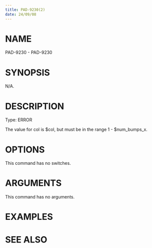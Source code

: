 ```yaml
---
title: PAD-9230(2)
date: 24/09/08
---
```


# NAME

PAD-9230 - PAD-9230

# SYNOPSIS

N/A.

# DESCRIPTION

Type: ERROR

The value for col is $col, but must be in the range 1 - $num_bumps_x.

# OPTIONS

This command has no switches.

# ARGUMENTS

This command has no arguments.

# EXAMPLES

# SEE ALSO
